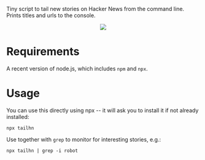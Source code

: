Tiny script to tail new stories on Hacker News from the command line. Prints titles and urls to the console.

<p align="center">
  <img src="https://github.com/chfritz/tailhn/raw/main/demo.svg">
</p>

# Requirements

A recent version of node.js, which includes `npm` and `npx`.

# Usage

You can use this directly using npx -- it will ask you to install it if not already installed:
```
npx tailhn
```

Use together with `grep` to monitor for interesting stories, e.g.:
```
npx tailhn | grep -i robot
```
